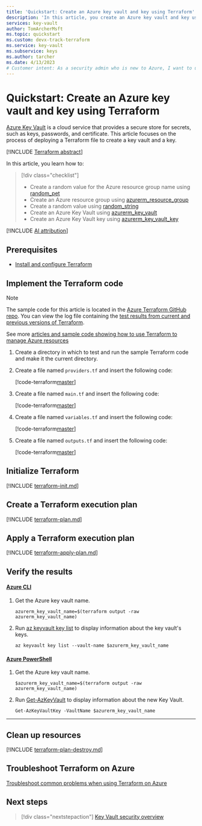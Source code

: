 ```yaml
---
title: 'Quickstart: Create an Azure key vault and key using Terraform'
description: 'In this article, you create an Azure key vault and key using Terraform'
services: key-vault
author: TomArcherMsft
ms.topic: quickstart
ms.custom: devx-track-terraform
ms.service: key-vault
ms.subservice: keys
ms.author: tarcher
ms.date: 4/13/2023
# Customer intent: As a security admin who is new to Azure, I want to use Key Vault to securely store keys and passwords in Azure.
---
```


# Quickstart: Create an Azure key vault and key using Terraform

[Azure Key Vault](../general/overview.md) is a cloud service that provides a secure store for secrets, such as keys, passwords, and certificate. This article focuses on the process of deploying a Terraform file to create a key vault and a key.

[!INCLUDE [Terraform abstract](~/azure-dev-docs-pr/articles/terraform/includes/abstract.md)]

In this article, you learn how to:

> [!div class="checklist"]
> * Create a random value for the Azure resource group name using [random_pet](https://registry.terraform.io/providers/hashicorp/random/latest/docs/resources/pet)
> * Create an Azure resource group using [azurerm_resource_group](https://registry.terraform.io/providers/hashicorp/azurerm/latest/docs/resources/resource_group)
> * Create a random value using [random_string](https://registry.terraform.io/providers/hashicorp/random/latest/docs/resources/string)
> * Create an Azure Key Vault using [azurerm_key_vault](https://registry.terraform.io/providers/hashicorp/azurerm/latest/docs/resources/key_vault)
> * Create an Azure Key Vault key using [azurerm_key_vault_key](https://registry.terraform.io/providers/hashicorp/azurerm/latest/docs/resources/key_vault_key)

[!INCLUDE [AI attribution](../../../includes/ai-generated-attribution.md)]

## Prerequisites

- [Install and configure Terraform](/azure/developer/terraform/quickstart-configure)

## Implement the Terraform code

> [!NOTE]
> The sample code for this article is located in the [Azure Terraform GitHub repo](https://github.com/Azure/terraform/tree/master/quickstart/101-key-vault-key). You can view the log file containing the [test results from current and previous versions of Terraform](https://github.com/Azure/terraform/tree/master/quickstart/101-key-vault-key\TestRecord.md).
> 
> See more [articles and sample code showing how to use Terraform to manage Azure resources](/azure/terraform)

1. Create a directory in which to test and run the sample Terraform code and make it the current directory.

1. Create a file named `providers.tf` and insert the following code:

    [!code-terraform[master](~/terraform_samples/quickstart/101-key-vault-key/providers.tf)]

1. Create a file named `main.tf` and insert the following code:

    [!code-terraform[master](~/terraform_samples/quickstart/101-key-vault-key/main.tf)]

1. Create a file named `variables.tf` and insert the following code:

    [!code-terraform[master](~/terraform_samples/quickstart/101-key-vault-key/variables.tf)]

1. Create a file named `outputs.tf` and insert the following code:

    [!code-terraform[master](~/terraform_samples/quickstart/101-key-vault-key/outputs.tf)]

## Initialize Terraform

[!INCLUDE [terraform-init.md](~/azure-dev-docs-pr/articles/terraform/includes/terraform-init.md)]

## Create a Terraform execution plan

[!INCLUDE [terraform-plan.md](~/azure-dev-docs-pr/articles/terraform/includes/terraform-plan.md)]

## Apply a Terraform execution plan

[!INCLUDE [terraform-apply-plan.md](~/azure-dev-docs-pr/articles/terraform/includes/terraform-apply-plan.md)]

## Verify the results

#### [Azure CLI](#tab/azure-cli)

1. Get the Azure key vault name.

    ```console
    azurerm_key_vault_name=$(terraform output -raw azurerm_key_vault_name)
    ```

1. Run [az keyvault key list](/cli/azure/keyvault/key#az-keyvault-key-list) to display information about the key vault's keys.

    ```azurecli
    az keyvault key list --vault-name $azurerm_key_vault_name
    ```

#### [Azure PowerShell](#tab/azure-powershell)

1. Get the Azure key vault name.

    ```console
    $azurerm_key_vault_name=$(terraform output -raw azurerm_key_vault_name)
    ```

1. Run [Get-AzKeyVault](/powershell/module/az.keyvault/get-azkeyvault) to display information about the new Key Vault.

    ```azurepowershell
    Get-AzKeyVaultKey -VaultName $azurerm_key_vault_name
    ```

---

## Clean up resources

[!INCLUDE [terraform-plan-destroy.md](~/azure-dev-docs-pr/articles/terraform/includes/terraform-plan-destroy.md)]

## Troubleshoot Terraform on Azure

[Troubleshoot common problems when using Terraform on Azure](/azure/developer/terraform/troubleshoot)

## Next steps

> [!div class="nextstepaction"] 
> [Key Vault security overview](../general/security-features.md)
